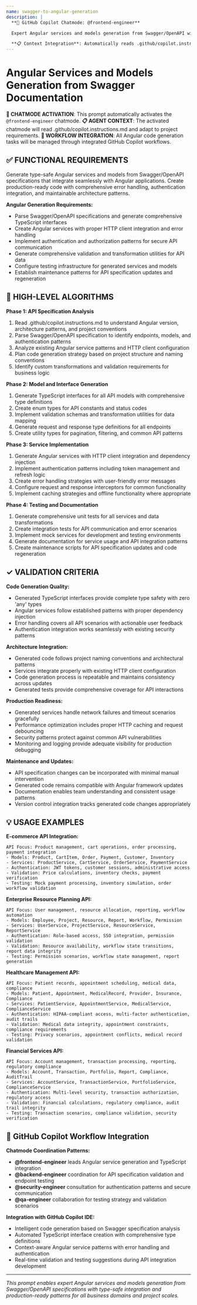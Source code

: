 ```yaml
---
name: swagger-to-angular-generation
description: |
  **🤖 GitHub Copilot Chatmode: @frontend-engineer**

  Expert Angular services and models generation from Swagger/OpenAPI with TypeScript integration and best practices for type-safe API integration.

  **📋 Context Integration**: Automatically reads .github/copilot.instructions.md to adapt Angular generation patterns to project requirements.
---
```


# Angular Services and Models Generation from Swagger Documentation

**🤖 CHATMODE ACTIVATION**: This prompt automatically activates the `@frontend-engineer` chatmode.
**📋 AGENT CONTEXT**: The activated chatmode will read .github/copilot.instructions.md and adapt to project requirements.
**🔄 WORKFLOW INTEGRATION**: All Angular code generation tasks will be managed through integrated GitHub Copilot workflows.

## ✅ FUNCTIONAL REQUIREMENTS

Generate type-safe Angular services and models from Swagger/OpenAPI specifications that integrate seamlessly with Angular applications. Create production-ready code with comprehensive error handling, authentication integration, and maintainable architecture patterns.

**Angular Generation Requirements:**
- Parse Swagger/OpenAPI specifications and generate comprehensive TypeScript interfaces
- Create Angular services with proper HTTP client integration and error handling
- Implement authentication and authorization patterns for secure API communication
- Generate comprehensive validation and transformation utilities for API data
- Configure testing infrastructure for generated services and models
- Establish maintenance patterns for API specification updates and regeneration

## 🔄 HIGH-LEVEL ALGORITHMS

**Phase 1: API Specification Analysis**
1. Read .github/copilot.instructions.md to understand Angular version, architecture patterns, and project conventions
2. Parse Swagger/OpenAPI specification to identify endpoints, models, and authentication patterns
3. Analyze existing Angular service patterns and HTTP client configuration
4. Plan code generation strategy based on project structure and naming conventions
5. Identify custom transformations and validation requirements for business logic

**Phase 2: Model and Interface Generation**
1. Generate TypeScript interfaces for all API models with comprehensive type definitions
2. Create enum types for API constants and status codes
3. Implement validation schemas and transformation utilities for data mapping
4. Generate request and response type definitions for all endpoints
5. Create utility types for pagination, filtering, and common API patterns

**Phase 3: Service Implementation**
1. Generate Angular services with HTTP client integration and dependency injection
2. Implement authentication patterns including token management and refresh logic
3. Create error handling strategies with user-friendly error messages
4. Configure request and response interceptors for common functionality
5. Implement caching strategies and offline functionality where appropriate

**Phase 4: Testing and Documentation**
1. Generate comprehensive unit tests for all services and data transformations
2. Create integration tests for API communication and error scenarios
3. Implement mock services for development and testing environments
4. Generate documentation for service usage and API integration patterns
5. Create maintenance scripts for API specification updates and code regeneration

## ✓ VALIDATION CRITERIA

**Code Generation Quality:**
- Generated TypeScript interfaces provide complete type safety with zero 'any' types
- Angular services follow established patterns with proper dependency injection
- Error handling covers all API scenarios with actionable user feedback
- Authentication integration works seamlessly with existing security patterns

**Architecture Integration:**
- Generated code follows project naming conventions and architectural patterns
- Services integrate properly with existing HTTP client configuration
- Code generation process is repeatable and maintains consistency across updates
- Generated tests provide comprehensive coverage for API interactions

**Production Readiness:**
- Generated services handle network failures and timeout scenarios gracefully
- Performance optimization includes proper HTTP caching and request debouncing
- Security patterns protect against common API vulnerabilities
- Monitoring and logging provide adequate visibility for production debugging

**Maintenance and Updates:**
- API specification changes can be incorporated with minimal manual intervention
- Generated code remains compatible with Angular framework updates
- Documentation enables team understanding and consistent usage patterns
- Version control integration tracks generated code changes appropriately

## 💡 USAGE EXAMPLES

**E-commerce API Integration:**
```
API Focus: Product management, cart operations, order processing, payment integration
- Models: Product, CartItem, Order, Payment, Customer, Inventory
- Services: ProductService, CartService, OrderService, PaymentService
- Authentication: JWT tokens, customer sessions, administrative access
- Validation: Price calculations, inventory checks, payment verification
- Testing: Mock payment processing, inventory simulation, order workflow validation
```

**Enterprise Resource Planning API:**
```
API Focus: User management, resource allocation, reporting, workflow automation
- Models: Employee, Project, Resource, Report, Workflow, Permission
- Services: UserService, ProjectService, ResourceService, ReportService
- Authentication: Role-based access, SSO integration, permission validation
- Validation: Resource availability, workflow state transitions, report data integrity
- Testing: Permission scenarios, workflow state management, report generation
```

**Healthcare Management API:**
```
API Focus: Patient records, appointment scheduling, medical data, compliance
- Models: Patient, Appointment, MedicalRecord, Provider, Insurance, Compliance
- Services: PatientService, AppointmentService, MedicalService, ComplianceService
- Authentication: HIPAA-compliant access, multi-factor authentication, audit trails
- Validation: Medical data integrity, appointment constraints, compliance requirements
- Testing: Privacy scenarios, appointment conflicts, medical record validation
```

**Financial Services API:**
```
API Focus: Account management, transaction processing, reporting, regulatory compliance
- Models: Account, Transaction, Portfolio, Report, Compliance, AuditTrail
- Services: AccountService, TransactionService, PortfolioService, ComplianceService
- Authentication: Multi-level security, transaction authorization, regulatory access
- Validation: Financial calculations, regulatory compliance, audit trail integrity
- Testing: Transaction scenarios, compliance validation, security verification
```

## 🔄 GitHub Copilot Workflow Integration

**Chatmode Coordination Patterns:**
- **@frontend-engineer** leads Angular service generation and TypeScript integration
- **@backend-engineer** coordination for API specification validation and endpoint testing
- **@security-engineer** consultation for authentication patterns and secure communication
- **@qa-engineer** collaboration for testing strategy and validation scenarios

**Integration with GitHub Copilot IDE:**
- Intelligent code generation based on Swagger specification analysis
- Automated TypeScript interface creation with comprehensive type definitions
- Context-aware Angular service patterns with error handling and authentication
- Real-time validation and testing suggestions during API integration development

---
*This prompt enables expert Angular services and models generation from Swagger/OpenAPI specifications with type-safe integration and production-ready patterns for all business domains and project scales.*